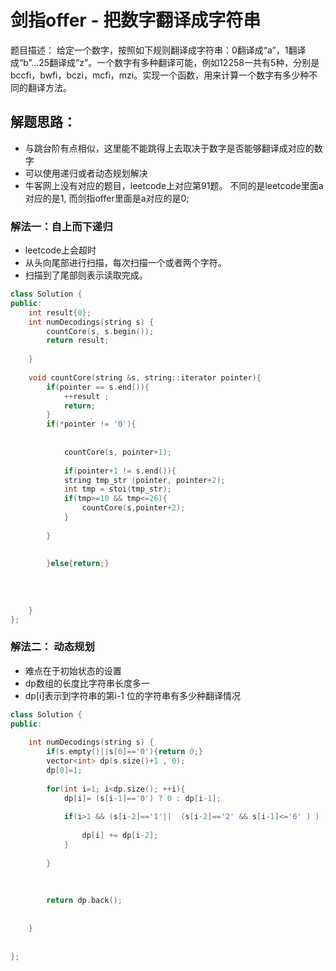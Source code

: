 # 剑指offer -  把数字翻译成字符串
题目描述： 给定一个数字，按照如下规则翻译成字符串：0翻译成“a”，1翻译成“b”...25翻译成“z”。一个数字有多种翻译可能，例如12258一共有5种，分别是bccfi，bwfi，bczi，mcfi，mzi。实现一个函数，用来计算一个数字有多少种不同的翻译方法。

## 解题思路：
- 与跳台阶有点相似，这里能不能跳得上去取决于数字是否能够翻译成对应的数字
- 可以使用递归或者动态规划解决
- 牛客网上没有对应的题目，leetcode上对应第91题。 不同的是leetcode里面a对应的是1, 而剑指offer里面是a对应的是0;



### 解法一：自上而下递归
- leetcode上会超时
- 从头向尾部进行扫描，每次扫描一个或者两个字符。
- 扫描到了尾部则表示读取完成。

```c++
class Solution {
public:
    int result{0};
    int numDecodings(string s) {
        countCore(s, s.begin());
        return result;
        
    }
    
    void countCore(string &s, string::iterator pointer){
        if(pointer == s.end()){
            ++result ;
            return;
        }
        if(*pointer != '0'){
            
            
            countCore(s, pointer+1); 
            
            if(pointer+1 != s.end()){
            string tmp_str (pointer, pointer+2);
            int tmp = stoi(tmp_str);
            if(tmp>=10 && tmp<=26){
                countCore(s,pointer+2);
            }
            
        }
        
        
        }else{return;}
        
        
        
        
    }
};

```

### 解法二： 动态规划
- 难点在于初始状态的设置
- dp数组的长度比字符串长度多一
- dp[i]表示到字符串的第i-1 位的字符串有多少种翻译情况

```c++
class Solution {
public:
    
    int numDecodings(string s) {
        if(s.empty()||s[0]=='0'){return 0;}
        vector<int> dp(s.size()+1 , 0);
        dp[0]=1;
        
        for(int i=1; i<dp.size(); ++i){
            dp[i]= (s[i-1]=='0') ? 0 : dp[i-1];
            
            if(i>1 && (s[i-2]=='1'||  (s[i-2]=='2' && s[i-1]<='6' ) ) ){
                
                dp[i] += dp[i-2];
            }
            
        }
        
        
        
        return dp.back();
        
        
    }
    
    
};
```






